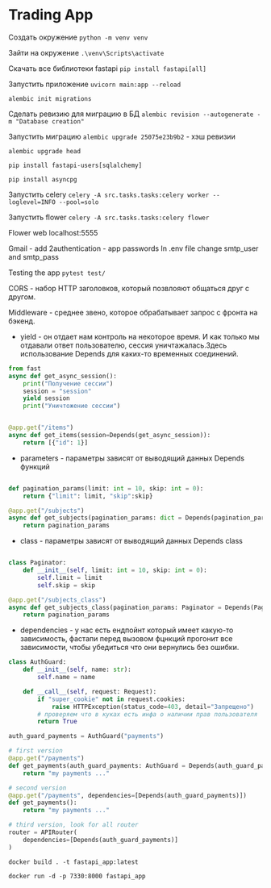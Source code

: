 # Trading App

Создать окружение
`python -m venv venv`

Зайти на окружение
`.\venv\Scripts\activate`

Скачать все библиотеки fastapi
`pip install fastapi[all]`

Запустить приложение
`uvicorn main:app --reload`

`alembic init migrations`

Сделать ревизию для миграцию в БД
`alembic revision --autogenerate -m "Database creation"`

Запустить миграцию
`alembic upgrade 25075e23b9b2` - хэш ревизии

`alembic upgrade head`

`pip install fastapi-users[sqlalchemy]`

`pip install asyncpg`

Запустить celery
`celery -A src.tasks.tasks:celery worker --loglevel=INFO --pool=solo`

Запустить flower
`celery -A src.tasks.tasks:celery flower`

Flower web localhost:5555

Gmail - add 2authentication - app passwords
In .env file change smtp_user and smtp_pass

Testing the app
`pytest test/`

CORS - набор HTTP заголовков, который позвлояют общаться друг с другом.

Middleware - среднее звено, которое обрабатывает запрос с фронта на бэкенд.

- yield - он отдает нам контроль на некоторое время. И как только мы отдавали ответ пользователю, сессия уничтажалась.Здесь использование Depends для каких-то временных соединений.

```python
from fast
async def get_async_session():
    print("Получение сессии")
    session = "session"
    yield session
    print("Уничтожение сессии")


@app.get("/items")
async def get_items(session=Depends(get_async_session)):
    return [{"id": 1}]
```

- parameters - параметры зависят от выводящий данных Depends функций

```python

def pagination_params(limit: int = 10, skip: int = 0):
    return {"limit": limit, "skip":skip}

@app.get("/subjects")
async def get_subjects(pagination_params: dict = Depends(pagination_params)):
    return pagination_params
```

- class - параметры зависят от выводящий данных Depends class

```python

class Paginator:
    def __init__(self, limit: int = 10, skip: int = 0):
        self.limit = limit
        self.skip = skip

@app.get("/subjects_class")
async def get_subjects_class(pagination_params: Paginator = Depends(Paginator)):
    return pagination_params
```

- dependencies - у нас есть ендпойнт который имеет какую-то зависимость, фастапи перед вызовом фцнкций прогонит все зависимости, чтобы убедиться что они вернулись без ошибки.

```python
class AuthGuard:
    def __init__(self, name: str):
        self.name = name

    def __call__(self, request: Request):
        if "super_cookie" not in request.cookies:
            raise HTTPException(status_code=403, detail="Запрещено")
        # проверяем что в куках есть инфа о наличии прав пользователя
        return True

auth_guard_payments = AuthGuard("payments")

# first version
@app.get("/payments")
def get_payments(auth_guard_payments: AuthGuard = Depends(auth_guard_payments)):
    return "my payments ..."

# second version
@app.get("/payments", dependencies=[Depends(auth_guard_payments)])
def get_payments():
    return "my payments ..."

# third version, look for all router
router = APIRouter(
    dependencies=[Depends(auth_guard_payments)]
)
```

`docker build . -t fastapi_app:latest`

`docker run -d -p 7330:8000 fastapi_app`
